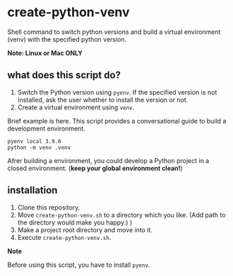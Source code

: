# create-python-venv
Shell command to switch python versions and build a virtual environment (venv) with the specified python version.

**Note: Linux or Mac ONLY**

## what does this script do?
1. Switch the Python version using `pyenv`. If the specified version is not installed, ask the user whether to install the version or not.
1. Create a virtual environment using `venv`.

Brief example is here. This script provides a conversational guide to build a development environment.
```
pyenv local 3.9.6
python -m venv .venv
```

Afrer building a environment, you could develop a Python project in a closed environment. (**keep your global environment clean!**)

## installation
1. Clone this repository.
1. Move `create-python-venv.sh` to a directory which you like. (Add path to the directory would make you happy:) )
1. Make a project root directory and move into it.
1. Execute `create-python-venv.sh`.

**Note**

Before using this script, you have to install `pyenv`.